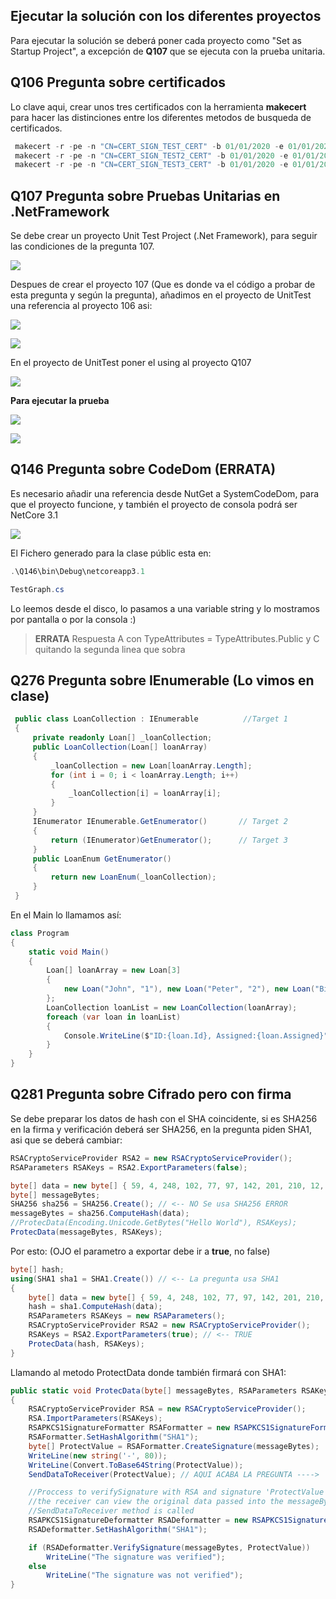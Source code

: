 ## Ejecutar la solución con los diferentes proyectos

Para ejecutar la solución se deberá poner cada proyecto como "Set as Startup Project", a excepción de **Q107** que se ejecuta con la prueba unitaria.



## Q106 Pregunta sobre certificados

Lo clave aqui, crear unos tres certificados con la herramienta **makecert** para hacer las distinciones entre los diferentes metodos de busqueda de certificados.

```powershell
 makecert -r -pe -n "CN=CERT_SIGN_TEST_CERT" -b 01/01/2020 -e 01/01/2022 -sky exchange -ss my
 makecert -r -pe -n "CN=CERT_SIGN_TEST2_CERT" -b 01/01/2020 -e 01/01/2022 -sky exchange -ss my
 makecert -r -pe -n "CN=CERT_SIGN_TEST3_CERT" -b 01/01/2020 -e 01/01/2022 -sky exchange -ss my
```



## Q107 Pregunta sobre Pruebas Unitarias en .NetFramework

Se debe crear un proyecto Unit Test Project (.Net Framework), para seguir las condiciones de la pregunta 107. 

![](./UnitTesting.png)

Despues de crear el proyecto 107 (Que es donde va el código a probar de esta pregunta y según la pregunta), añadimos en el proyecto de UnitTest una referencia al proyecto 106 asi:

![](./ReferenceQ107.png)

![](./ReferenceQ107B.png)

En el proyecto de UnitTest poner el using al proyecto Q107

![](./ReferenceQ107C.png)

**Para ejecutar la prueba**

![](./ReferenceQ107D.png)

![](./ReferenceQ107E.png)

## Q146 Pregunta sobre CodeDom (ERRATA)

Es necesario añadir una referencia desde NutGet a SystemCodeDom, para que el proyecto funcione, y también el proyecto de consola podrá ser NetCore 3.1

![](/CodeDomNuGet.png)

El Fichero generado para la clase públic esta en: 

```powershell
.\Q146\bin\Debug\netcoreapp3.1
```

```powershell
TestGraph.cs
```

Lo leemos desde el disco, lo pasamos a una variable string y lo mostramos por pantalla o por la consola :)

> **ERRATA** Respuesta A con TypeAttributes = TypeAttributes.Public  y C quitando la segunda linea que sobra



## Q276 Pregunta sobre IEnumerable (Lo vimos en clase)

```csharp
 public class LoanCollection : IEnumerable          //Target 1
 {
     private readonly Loan[] _loanCollection;
     public LoanCollection(Loan[] loanArray)
     {
         _loanCollection = new Loan[loanArray.Length];
         for (int i = 0; i < loanArray.Length; i++)
         {
             _loanCollection[i] = loanArray[i];
         }
     }
     IEnumerator IEnumerable.GetEnumerator()       // Target 2  
     {
         return (IEnumerator)GetEnumerator();      // Target 3
     }
     public LoanEnum GetEnumerator()
     {
         return new LoanEnum(_loanCollection);
     }
 }
```

En el Main lo llamamos así:

```csharp
class Program
{
    static void Main()
    {
        Loan[] loanArray = new Loan[3]
        {
            new Loan("John", "1"), new Loan("Peter", "2"), new Loan("Billy","3"),
        };
        LoanCollection loanList = new LoanCollection(loanArray);
        foreach (var loan in loanList)
        {
            Console.WriteLine($"ID:{loan.Id}, Assigned:{loan.Assigned}");
        }
    }
}
```

## Q281 Pregunta sobre Cifrado pero con firma

Se debe preparar los datos de hash con el SHA coincidente, si es SHA256 en la firma y verificación deberá ser SHA256, en la pregunta piden SHA1, asi que se deberá cambiar:

```csharp
RSACryptoServiceProvider RSA2 = new RSACryptoServiceProvider();
RSAParameters RSAKeys = RSA2.ExportParameters(false);

byte[] data = new byte[] { 59, 4, 248, 102, 77, 97, 142, 201, 210, 12, 224, 93, 25, 41, 100, 197, 213, 134, 130, 135 };
byte[] messageBytes;
SHA256 sha256 = SHA256.Create(); // <-- NO Se usa SHA256 ERROR
messageBytes = sha256.ComputeHash(data);
//ProtecData(Encoding.Unicode.GetBytes("Hello World"), RSAKeys);
ProtecData(messageBytes, RSAKeys);
```

Por esto: (OJO el parametro a exportar debe ir a **true**, no false)

```csharp
byte[] hash;
using(SHA1 sha1 = SHA1.Create()) // <-- La pregunta usa SHA1
{
    byte[] data = new byte[] { 59, 4, 248, 102, 77, 97, 142, 201, 210, 12, 224, 93, 25, 41, 100, 197, 213, 134, 130, 135 };
    hash = sha1.ComputeHash(data);
    RSAParameters RSAKeys = new RSAParameters();
    RSACryptoServiceProvider RSA2 = new RSACryptoServiceProvider();
    RSAKeys = RSA2.ExportParameters(true); // <-- TRUE
    ProtecData(hash, RSAKeys);
}
```

Llamando al metodo ProtectData donde también firmará con SHA1:

```csharp
public static void ProtecData(byte[] messageBytes, RSAParameters RSAKeys)
{
    RSACryptoServiceProvider RSA = new RSACryptoServiceProvider();
    RSA.ImportParameters(RSAKeys);
    RSAPKCS1SignatureFormatter RSAFormatter = new RSAPKCS1SignatureFormatter(RSA);
    RSAFormatter.SetHashAlgorithm("SHA1");
    byte[] ProtectValue = RSAFormatter.CreateSignature(messageBytes);
    WriteLine(new string('-', 80));
    WriteLine(Convert.ToBase64String(ProtectValue));
    SendDataToReceiver(ProtectValue); // AQUI ACABA LA PREGUNTA ---->

    //Proccess to verifySignature with RSA and signature 'ProtectValue' to test
    //the receiver can view the original data passed into the messageByte variable after the 
    //SendDataToReceiver method is called
    RSAPKCS1SignatureDeformatter RSADeformatter = new RSAPKCS1SignatureDeformatter(RSA);
    RSADeformatter.SetHashAlgorithm("SHA1");

    if (RSADeformatter.VerifySignature(messageBytes, ProtectValue))
        WriteLine("The signature was verified");
    else
        WriteLine("The signature was not verified");
}
```

